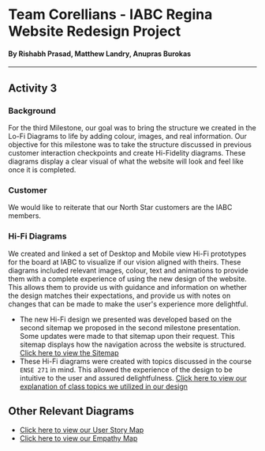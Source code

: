# Team Corellians - IABC Regina Website Redesign Project
#### By Rishabh Prasad, Matthew Landry, Anupras Burokas

***

## Activity 3

### Background

For the third Milestone, our goal was to bring the structure we created in the Lo-Fi Diagrams to life by adding colour, images, and real information. Our objective for this milestone was to take the structure discussed in previous customer interaction checkpoints and create Hi-Fidelity diagrams. These diagrams display a clear visual of what the website will look and feel like once it is completed.

### Customer

We would like to reiterate that our North Star customers are the IABC members.

### Hi-Fi Diagrams

We created and linked a set of Desktop and Mobile view Hi-Fi prototypes for the board at IABC to visualize if our vision aligned with theirs. These diagrams included relevant images, colour, text and animations to provide them with a complete experience of using the new design of the website. This allows them to provide us with guidance and information on whether the design matches their expectations, and provide us with notes on changes that can be made to make the user's experience more delightful.

+ The new Hi-Fi design we presented was developed based on the second sitemap we proposed in the second milestone presentation. Some updates were made to that sitemap upon their request. This sitemap displays how the navigation across the website is structured. [Click here to view the Sitemap](https://github.com/rishabhprasad/Corellians/blob/main/Milestone%203/Hi-Fidelity%20Diagrams/New%20Design%20Sitemap%20-%20Corellians.pdf)
+ These Hi-Fi diagrams were created with topics discussed in the course `ENSE 271` in mind. This allowed the experience of the design to be intuitive to the user and assured delightfulness. [Click here to view our explanation of class topics we utilized in our design](https://github.com/rishabhprasad/Corellians/blob/main/Milestone%203/Hi-Fi%20Diagrams%20Explanation.pdf)

## Other Relevant Diagrams

+ [Click here to view our User Story Map](https://github.com/rishabhprasad/Corellians/blob/main/Milestone%203/User%20Diagrams/User%20Stories%20Map%20-%20Corellians.pdf)
+ [Click here to view our Empathy Map](https://github.com/rishabhprasad/Corellians/blob/main/Milestone%203/User%20Diagrams/Empathy%20Map%20-%20Corellians.pdf)
